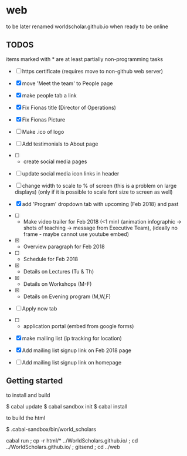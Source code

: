 # web
to be later renamed worldscholar.github.io when ready to be online

## TODOS

items marked with * are at least partially non-programming tasks


- [ ] https certificate (requires move to non-github web server)
- [X] move 'Meet the team' to People page
- [X] make people tab a link
- [X] Fix Fionas title (Director of Operations)
- [X] Fix Fionas Picture
- [ ] Make .ico of logo
- [ ] Add testimonials to About page
- [ ] * create social media pages
- [ ] update social media icon links in header
- [ ] change width to scale to % of screen (this is a problem on large displays) (only if it is possible to scale font size to screen as well)
- [X] add 'Program' dropdown tab with upcoming (Feb 2018) and past
- [ ] * Make video trailer for Feb 2018 (<1 min) (animation infographic -> shots of teaching -> message from Executive Team), (ideally no frame - maybe cannot use youtube embed)
- [X] * Overview paragraph for Feb 2018
- [ ] * Schedule for Feb 2018
- [X] * Details on Lectures (Tu & Th)
- [X] * Details on Workshops (M-F)
- [X] * Details on Evening program (M,W,F)
- [ ] Apply now tab
- [ ] * application portal (embed from google forms)
- [X] make mailing list (ip tracking for location)
- [X] Add mailing list signup link on Feb 2018 page
- [ ] Add mailing list signup link on homepage




## Getting started

to install and build

$ cabal update
$ cabal sandbox init
$ cabal install

to build the html

$ .cabal-sandbox/bin/world_scholars 

cabal run ; cp -r html/* ../WorldScholars.github.io/ ; cd ../WorldScholars.github.io/ ; gitsend ; cd ../web



